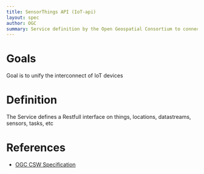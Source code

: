 ```yaml
---
title: SensorThings API (IoT-api)
layout: spec
author: OGC
summary: Service definition by the Open Geospatial Consortium to connect IoT devices
---
```


Goals
=====

Goal is to unify the interconnect of IoT devices

Definition
==========

The Service defines a Restfull interface on things, locations, datastreams, sensors, tasks, etc

References
==========

-   [OGC CSW Specification](http://ogc-iot.github.io/ogc-iot-api/)

